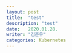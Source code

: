 ```yaml
---
layout: post
title:  "test"
description: "test"
date:   2020.01.28.
writer: "김준우"
categories: Kubernetes
---
```



<div id="fb-root"></div>
<script async defer crossorigin="anonymous" src="https://connect.facebook.net/ko_KR/sdk.js#xfbml=1&version=v7.0" nonce="d7gyBGXW"></script>

<div class="fb-comments" data-href="https://developers.facebook.com/docs/plugins/comments#configurator" data-numposts="5" data-width=""></div>